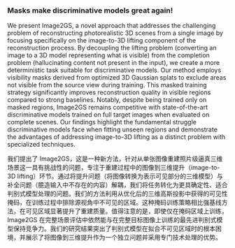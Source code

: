 ### Masks make discriminative models great again!

We present Image2GS, a novel approach that addresses the challenging problem of reconstructing photorealistic 3D scenes from a single image by focusing specifically on the image-to-3D lifting component of the reconstruction process. By decoupling the lifting problem (converting an image to a 3D model representing what is visible) from the completion problem (hallucinating content not present in the input), we create a more deterministic task suitable for discriminative models. Our method employs visibility masks derived from optimized 3D Gaussian splats to exclude areas not visible from the source view during training. This masked training strategy significantly improves reconstruction quality in visible regions compared to strong baselines. Notably, despite being trained only on masked regions, Image2GS remains competitive with state-of-the-art discriminative models trained on full target images when evaluated on complete scenes. Our findings highlight the fundamental struggle discriminative models face when fitting unseen regions and demonstrate the advantages of addressing image-to-3D lifting as a distinct problem with specialized techniques.

我们提出了 Image2GS，这是一种新方法，针对从单张图像重建照片级逼真三维场景这一具有挑战性的问题，专注于重建过程中的图像到三维提升（image-to-3D lifting）环节。通过将提升问题（将图像转换为表示可见部分的三维模型）与补全问题（臆造输入中不存在的内容）解耦，我们将任务转化为更具确定性、适合判别式模型处理的问题。我们的方法利用从优化后的三维高斯投影中获得的可见性掩码，在训练过程中排除源视角中不可见的区域。这种掩码训练策略相比强基线方法，在可见区域显著提升了重建质量。值得注意的是，即使仅在掩码区域上训练，Image2GS 在完整场景评估中依然能与在完整目标图像上训练的最先进判别式模型保持竞争力。我们的研究结果突出了判别式模型在拟合不可见区域时的根本困境，并展示了将图像到三维提升作为一个独立问题并采用专门技术处理的优势。
